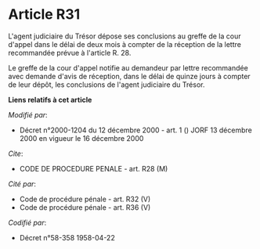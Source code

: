 # Article R31

L'agent judiciaire du Trésor dépose ses conclusions au greffe de la cour d'appel dans le délai de deux mois à compter de la
réception de la lettre recommandée prévue à l'article R. 28.

Le greffe de la cour d'appel notifie au demandeur par lettre recommandée avec demande d'avis de réception, dans le délai de
quinze jours à compter de leur dépôt, les conclusions de l'agent judiciaire du Trésor.

**Liens relatifs à cet article**

_Modifié par_:

  - Décret n°2000-1204 du 12 décembre 2000 - art. 1 () JORF 13 décembre 2000 en vigueur le 16 décembre 2000

_Cite_:

  - CODE DE PROCEDURE PENALE - art. R28 (M)

_Cité par_:

  - Code de procédure pénale - art. R32 (V)
  - Code de procédure pénale - art. R36 (V)

_Codifié par_:

  - Décret n°58-358 1958-04-22
